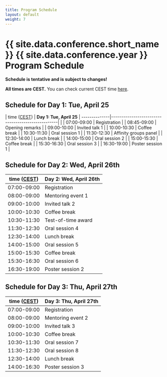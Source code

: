 ```yaml
---
title: Program Schedule
layout: default
weight: 7
---
```


# {{ site.data.conference.short_name }} {{ site.data.conference.year }} Program Schedule 

**Schedule is tentative and is subject to changes!**

**All times are CEST.**
You can check current CEST time [here](https://time.is/CEST).

## Schedule for Day 1: Tue, April 25

| time ([CEST](https://time.is/CEST))  | **Day 1: Tue, April 25** |
--------------|---------------------------------------------------|                                        |
| 07:00-09:00 |	Registration									  |
| 08:45-09:00 |	Opening remarks									  |
| 09:00-10:00 |	Invited talk 1									  |
| 10:00-10:30 |	Coffee break									  |
| 10:30-11:30 |	Oral session 1									  |
| 11:30-12:30 |	Affinity groups panel							  |
| 12:30-14:00 |	Lunch break										  |
| 14:00-15:00 |	Oral session 2									  |
| 15:00-15:30 |	Coffee break									  |
| 15:30-16:30 |	Oral session 3									  |
| 16:30-19:00 |	Poster session 1								  |


## Schedule for Day 2: Wed, April 26th


| time ([CEST](https://time.is/CEST)) |  **Day 2: Wed, April 26th** |
|-------------|-----------------------------------------------------|
| 07:00-09:00 |	Registration                                        |
| 08:00-09:00 |	Mentoring event 1                                   |
| 09:00-10:00 |	Invited talk 2                                      |
| 10:00-10:30 |	Coffee break                                        |
| 10:30-11:30 |	Test-of-time award                                  |
| 11:30-12:30 |	Oral session 4                                      |
| 12:30-14:00 |	Lunch break                                         |
| 14:00-15:00 |	Oral session 5                                      |
| 15:00-15:30 |	Coffee break                                        |
| 15:30-16:30 |	Oral session 6                                      |
| 16:30-19:00 |	Poster session 2                                    |


## Schedule for Day 3: Thu, April 27th

| time ([CEST](https://time.is/CEST)) | **Day 3: Thu, April 27th** |
|-------------|----------------------------------------------------|
| 07:00-09:00 |	Registration									   |
| 08:00-09:00 |	Mentoring event 2								   |
| 09:00-10:00 |	Invited talk 3									   |
| 10:00-10:30 |	Coffee break									   |
| 10:30-11:30 |	Oral session 7									   |
| 11:30-12:30 |	Oral session 8									   |
| 12:30-14:00 |	Lunch break										   |
| 14:00-16:30 |	Poster session 3								   |
